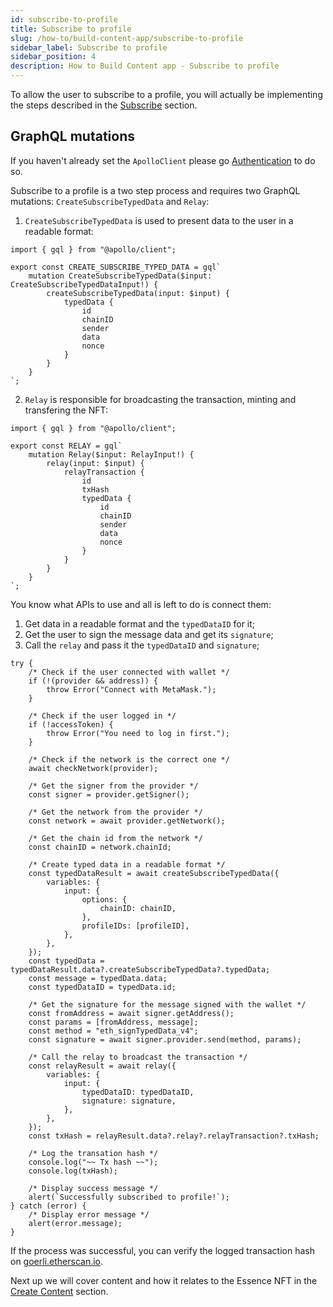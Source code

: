 ```yaml
---
id: subscribe-to-profile
title: Subscribe to profile
slug: /how-to/build-content-app/subscribe-to-profile
sidebar_label: Subscribe to profile
sidebar_position: 4
description: How to Build Content app - Subscribe to profile
---
```


To allow the user to subscribe to a profile, you will actually be implementing the steps described in the [Subscribe](/guides/mutation/subscribe) section.

## GraphQL mutations

If you haven't already set the `ApolloClient` please go [Authentication](/how-to/build-content-app/authentication) to do so.

Subscribe to a profile is a two step process and requires two GraphQL mutations: `CreateSubscribeTypedData` and `Relay`:

1. `CreateSubscribeTypedData` is used to present data to the user in a readable format:

```tsx title="graphql/CreateSubscribeTypedData.ts"
import { gql } from "@apollo/client";

export const CREATE_SUBSCRIBE_TYPED_DATA = gql`
    mutation CreateSubscribeTypedData($input: CreateSubscribeTypedDataInput!) {
        createSubscribeTypedData(input: $input) {
            typedData {
                id
                chainID
                sender
                data
                nonce
            }
        }
    }
`;
```

2. `Relay` is responsible for broadcasting the transaction, minting and transfering the NFT:

```tsx title="graphql/Relay.ts"
import { gql } from "@apollo/client";

export const RELAY = gql`
    mutation Relay($input: RelayInput!) {
        relay(input: $input) {
            relayTransaction {
                id
                txHash
                typedData {
                    id
                    chainID
                    sender
                    data
                    nonce
                }
            }
        }
    }
`;
```

You know what APIs to use and all is left to do is connect them:

1. Get data in a readable format and the `typedDataID` for it;
2. Get the user to sign the message data and get its `signature`;
3. Call the `relay` and pass it the `typedDataID` and `signature`;

```tsx title="components/SubscribeBtn.tsx"
try {
    /* Check if the user connected with wallet */
    if (!(provider && address)) {
        throw Error("Connect with MetaMask.");
    }

    /* Check if the user logged in */
    if (!accessToken) {
        throw Error("You need to log in first.");
    }

    /* Check if the network is the correct one */
    await checkNetwork(provider);

    /* Get the signer from the provider */
    const signer = provider.getSigner();

    /* Get the network from the provider */
    const network = await provider.getNetwork();

    /* Get the chain id from the network */
    const chainID = network.chainId;

    /* Create typed data in a readable format */
    const typedDataResult = await createSubscribeTypedData({
        variables: {
            input: {
                options: {
                    chainID: chainID,
                },
                profileIDs: [profileID],
            },
        },
    });
    const typedData = typedDataResult.data?.createSubscribeTypedData?.typedData;
    const message = typedData.data;
    const typedDataID = typedData.id;

    /* Get the signature for the message signed with the wallet */
    const fromAddress = await signer.getAddress();
    const params = [fromAddress, message];
    const method = "eth_signTypedData_v4";
    const signature = await signer.provider.send(method, params);

    /* Call the relay to broadcast the transaction */
    const relayResult = await relay({
        variables: {
            input: {
                typedDataID: typedDataID,
                signature: signature,
            },
        },
    });
    const txHash = relayResult.data?.relay?.relayTransaction?.txHash;

    /* Log the transation hash */
    console.log("~~ Tx hash ~~");
    console.log(txHash);

    /* Display success message */
    alert(`Successfully subscribed to profile!`);
} catch (error) {
    /* Display error message */
    alert(error.message);
}
```

If the process was successful, you can verify the logged transaction hash on [goerli.etherscan.io](https://goerli.etherscan.io/).

Next up we will cover content and how it relates to the Essence NFT in the [Create Content](/how-to/build-content-app/create-content) section.
